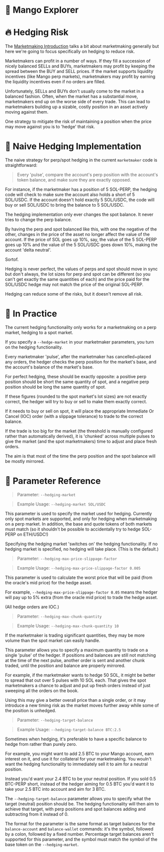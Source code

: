 # 🥭 Mango Explorer


# 🔥‍ Hedging Risk

The [Marketmaking Introduction](MarketmakingIntroduction.md) talks a bit about marketmaking generally but here we're going to focus specifically on hedging to reduce risk.

Marketmakers can profit in a number of ways. If they fill a succession of nicely balanced SELLs and BUYs, marketmakers may profit by keeping the spread between the BUY and SELL prices. If the market supports liquidity incentives (like Mango perp markets), marketmakers may profit by earning the liquidity incentives even if no orders are filled.

Unfortunately, SELLs and BUYs don't usually come to the market in a balanced fashion. Often, when the market has a substantial move, marketmakers end up on the worse side of every trade. This can lead to marketmakers building up a sizable, costly position in an asset actively moving against them.

One strategy to mitigate the risk of maintaining a position when the price may move against you is to 'hedge' that risk.


# 🤔 Naive Hedging Implementation

The naive strategy for perp/spot hedging in the current `marketmaker` code is straightforward:

> Every 'pulse', compare the account's perp position with the account's token balance, and make sure they are exactly opposed.

For instance, if the marketmaker has a position of 5 SOL-PERP, the hedging code will check to make sure the account also holds a short of 5 SOL/USDC. If the account doesn't hold exactly 5 SOL/USDC, the code will buy or sell SOL/USDC to bring the balance to 5 SOL/USDC.

The hedging implementation only ever changes the spot balance. It never tries to change the perp balance.

By having the perp and spot balanced like this, with one the negative of the other, changes in the price of the asset no longer affect the value of the account. If the price of SOL goes up 10%, say, the value of the 5 SOL-PERP goes up 10% and the value of the 5 SOL/USDC goes down 10%, making the account 'delta neutral'.

Sortof.

Hedging is never perfect, the values of perps and spot should move in sync but don't always, the lot sizes for perp and spot can be different (so you can't get exactly the same quantities of each) and the price paid for the SOL/USDC hedge may not match the price of the original SOL-PERP.

Hedging can reduce some of the risks, but it doesn't remove all risk.


# 🎽 In Practice

The current hedging functionality only works for a marketmaking on a perp market, hedging to a spot market.

If you specify a `--hedge-market` in your marketmaker parameters, you turn on the hedging functionality.

Every marketmaker 'pulse', after the marketmaker has cancelled+placed any orders, the hedger checks the perp position for the market's base, and the account's balance of the market's base.

For perfect hedging, these should be exactly opposite: a positive perp position should be short the same quantity of spot, and a negative perp position should be long the same quantity of spot.

If these figures (rounded to the spot market's lot sizes) are not exactly correct, the hedger will try to buy or sell to make them exactly correct.

If it needs to buy or sell on spot, it will place the appropriate Immediate Or Cancel (IOC) order (with a slippage tolerance) to trade to the correct balance.

If the trade is too big for the market (the threshold is manually configured rather than automatically derived), it is 'chunked' across multiple pulses to give the market (and the spot marketmakers) time to adjust and place fresh orders. 

The aim is that most of the time the perp position and the spot balance will be mostly mirrored.


# 📖 Parameter Reference

> Parameter: `--hedging-market`

> Example Usage: `--hedging-market SOL/USDC`

This parameter is used to specify the market used for hedging. Currently only spot markets are supported, and only for hedging when marketmaking on a perp market. In addition, the base and quote tokens of both markets must match (so it shouldn't be possible to accidentally try to hedge SOL-PERP on ETH/USDC!)

Specifying the hedging market 'switches on' the hedging functionality. If no hedging market is specified, no hedging will take place. (This is the default.)


> Parameter: `--hedging-max-price-slippage-factor`

> Example Usage: `--hedging-max-price-slippage-factor 0.005`

This parameter is used to calculate the worst price that will be paid (from the oracle's mid price) for the hedge asset.

For example, `--hedging-max-price-slippage-factor 0.05` means the hedger will pay up to 5% extra (from the oracle mid price) to trade the hedge asset.

(All hedge orders are IOC.)


> Parameter: `--hedging-max-chunk-quantity`

> Example Usage: `--hedging-max-chunk-quantity 10`

If the marketmaker is trading significant quantities, they may be more volume than the spot market can easily handle.

This parameter allows you to specify a maximum quantity to trade on a single 'pulse' of the hedger. If positions and balances are still not matching at the time of the next pulse, another order is sent and another chunk traded, until the position and balance are properly mirrored.

For example, if the marketmaker wants to hedge 50 SOL, it might be better to spread that out over 5 pulses with 10 SOL each. That gives the spot marketmakers a chance to adjust and put up fresh orders instead of just sweeping all the orders on the book.

Using this may give a better overall price than a single order, or it may introduce a new timing risk as the market moves further away while some of the position is unhedged.


> Parameter: `--hedging-target-balance`

> Example Usage: `--hedging-target-balance BTC:2.5`

Sometimes when hedging, it's preferable to have a specific balance to hedge from rather than purely zero.

For example, you might want to add 2.5 BTC to your Mango account, earn interest on it, and use it for collateral for your marketmaking. You wouln't want the hedging functionality to immediately sell it to aim for a neutral position.

Instead you'd want your 2.4 BTC to be your neutral position. If you sold 0.5 BTC-PERP short, instead of the hedger aiming for 0.5 BTC you'd want it to take your 2.5 BTC into account and aim for 3 BTC.

The `--hedging-target-balance` parameter allows you to specify what the target (neutral) position should be. The hedging functionality will then aim to achieve that target, with perp positions and spot balances adding and subtracting from it instead of 0.

The format for the parameter is the same format as target balances for the `balance-account` and `balance-wallet` commands: it's the symbol, followed by a colon, followed by a fixed number. Percentage target balances aren't supported for this parameter, and the symbol must match the symbol of the base token on the `--hedging-market`.